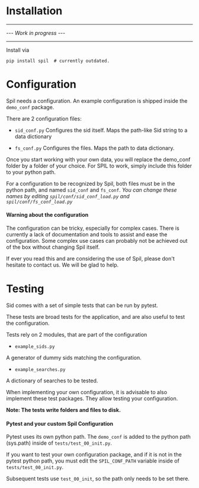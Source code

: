 # Installation

----
--- *Work in progress* --- 

----

Install via 
```
pip install spil  # currently outdated. 
```


# Configuration

Spil needs a configuration.
An example configuration is shipped inside the `demo_conf` package.

There are 2 configuration files:

- `sid_conf.py`
Configures the sid itself. Maps the path-like Sid string to a data dictionary

- `fs_conf.py`
Configures the files. Maps the path to data dictionary. 


Once you start working with your own data, you will replace the demo_conf folder by a folder of your choice.
For SPIL to work, simply include this folder to your python path.

For a configuration to be recognized by Spil, both files must be in the python path, and named `sid_conf` and `fs_conf`.
*You can change these names by editing `spil/conf/sid_conf_load.py` and `spil/conf/fs_conf_load.py`*



#### Warning about the configuration

The configuration can be tricky, especially for complex cases.
There is currently a lack of documentation and tools to assist and ease the configuration.
Some complex use cases can probably not be achieved out of the box without changing Spil itself.

If ever you read this and are considering the use of Spil, please don't hesitate to contact us.
We will be glad to help. 


# Testing

Sid comes with a set of simple tests that can be run by pytest.

These tests are broad tests for the application, and are also useful to test the configuration.

Tests rely on 2 modules, that are part of the configuration
- `example_sids.py` 

A generator of dummy sids matching the configuration.

- `example_searches.py` 

A dictionary of searches to be tested.

When implementing your own configuration, it is advisable to also implement these test packages.
They allow testing your configuration.

**Note: The tests write folders and files to disk.**
 
 

#### Pytest and your custom Spil Configuration

Pytest uses its own python path.
The `demo_conf` is added to the python path (sys.path) inside of `tests/test_00_init.py`.

If you want to test your own configuration package, and if it is not in the pytest python path, you must edit the 
`SPIL_CONF_PATH` variable inside of `tests/test_00_init.py`.

Subsequent tests use `test_00_init`, so the path only needs to be set there.



